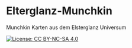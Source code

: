 # Elterglanz-Munchkin
Munchkin Karten aus dem Elsterglanz Universum

[![License: CC BY-NC-SA 4.0](https://img.shields.io/badge/License-CC%20BY--NC--SA%204.0-lightgrey.svg)](https://creativecommons.org/licenses/by-nc-sa/4.0/deed.de)
